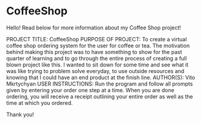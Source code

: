 # CoffeeShop
Hello! Read below for more information about my Coffee Shop project!


PROJECT TITLE: CoffeeShop 
PURPOSE OF PROJECT: To create a virtual coffee shop ordering system for the user for coffee or tea. The motivation behind making this project was to have something to show for the past quarter of learning and to go through the entire process of creating a full blown project like this. I wanted to sit down for some time and see what it was like trying to problem solve everyday, to use outside resources and knowing that I could have an end product at the finish line. 
AUTHOR(S): Vito Mkrtychyan
USER INSTRUCTIONS: Run the program and follow all prompts given by entering your order one step at a time. When you are done ordering, you will receive a receipt outlining your entire order as well as the time at which you ordered. 


Thank you!
